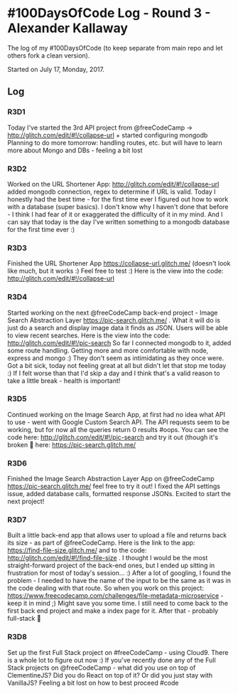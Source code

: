 # #100DaysOfCode Log - Round 3 - Alexander Kallaway
The log of my #100DaysOfCode (to keep separate from main repo and let others fork a clean version).

Started on July 17, Monday, 2017.

## Log

### R3D1 
Today I've started the 3rd API project from @freeCodeCamp -> http://glitch.com/edit/#!/collapse-url + started configuring mongodb
Planning to do more tomorrow: handling routes, etc. but will have to learn more about Mongo and DBs - feeling a bit lost

### R3D2
Worked on the URL Shortener App: http://glitch.com/edit/#!/collapse-url added mongodb connection, regex to determine if URL is valid. Today I honestly had the best time - for the first time ever I figured out how to work with a database (super basics). I don't know why I haven't done that before - I think I had fear of it or exaggerated the difficulty of it in my mind. And I can say that today is the day I've written something to a mongodb database for the first time ever :)

### R3D3
Finished the URL Shortener App https://collapse-url.glitch.me/ (doesn't look like much, but it works :) Feel free to test :) Here is the view into the code: http://glitch.com/edit/#!/collapse-url

### R3D4
Started working on the next @freeCodeCamp back-end project - Image Search Abstraction Layer https://pic-search.glitch.me/ . What it will do is just do a search and display image data it finds as JSON. Users will be able to view recent searches. Here is the view into the code: http://glitch.com/edit/#!/pic-search So far I connected mongodb to it, added some route handling.
Getting more and more comfortable with node, express and mongo :) They don't seem as intimidating as they once were. Got a bit sick, today not feeling great at all but didn't let that stop me today :) If I felt worse than that I'd skip a day and I think that's a valid reason to take a little break - health is important!

### R3D5
Continued working on the Image Search App, at first had no idea what API to use - went with Google Custom Search API. The API requests seem to be working, but for now all the queries return 0 results #oops. You can see the code here: http://glitch.com/edit/#!/pic-search and try it out (though it's broken 🤖 here: https://pic-search.glitch.me/

### R3D6
Finished the Image Search Abstraction Layer App on @freeCodeCamp https://pic-search.glitch.me/  feel free to try it out! I fixed the API settings issue, added database calls, formatted response JSONs. Excited to start the next project!

### R3D7
Built a little back-end app that allows user to upload a file and returns back its size - as part of @freeCodeCamp. Here is the link to the app: https://find-file-size.glitch.me/  and to the code: http://glitch.com/edit/#!/find-file-size . I thought I would be the most straight-forward project of the back-end ones, but I ended up sitting in frustration for most of today's session... :) After a lot of googling, I found the problem - I needed to have the name of the input to be the same as it was in the code dealing with that route. So when you work on this project: https://www.freecodecamp.com/challenges/file-metadata-microservice - keep it in mind ;) Might save you some time. I still need to come back to the first back end project and make a index page for it. After that - probably full-stack 😬

### R3D8
Set up the first Full Stack project on #freeCodeCamp - using Cloud9. There is a whole lot to figure out now :) If you've recently done any of the Full Stack projects on @freeCodeCamp - what did you use on top of ClementineJS? Did you do React on top of it? Or did you just stay with VanillaJS? Feeling a bit lost on how to best proceed #code
